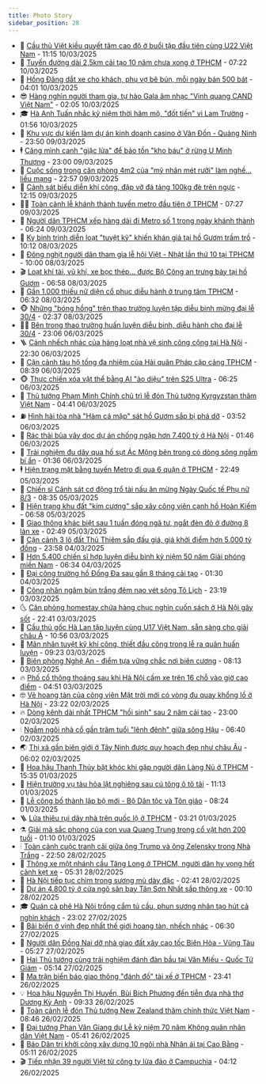 ```yaml
---
title: Photo Story
sidebar_position: 28
---
```


<!-- dantri-photo-story:START -->
- 💪 [Cầu thủ Việt kiều quyết tâm cao độ ở buổi tập đầu tiên cùng U22 Việt Nam](https://dantri.com.vn/the-thao/cau-thu-viet-kieu-quyet-tam-cao-do-o-buoi-tap-dau-tien-cung-u22-viet-nam-20250310173923088.htm) - 11:15 10/03/2025
- 🧰 [Tuyến đường dài 2,5km cải tạo 10 năm chưa xong ở TPHCM](https://dantri.com.vn/xa-hoi/tuyen-duong-dai-25km-cai-tao-10-nam-chua-xong-o-tphcm-20250307193835819.htm) - 07:22 10/03/2025
- 🧰 [Hồng Đăng dắt xe cho khách, phụ vợ bê bún, mỗi ngày bán 500 bát](https://dantri.com.vn/du-lich/hong-dang-dat-xe-cho-khach-phu-vo-be-bun-moi-ngay-ban-500-bat-20250310012355385.htm) - 04:01 10/03/2025
- 😎 [Hàng nghìn người tham gia, tự hào Gala âm nhạc &quot;Vinh quang CAND Việt Nam&quot;](https://dantri.com.vn/giai-tri/hang-nghin-nguoi-tham-gia-tu-hao-gala-am-nhac-vinh-quang-cand-viet-nam-20250310081537245.htm) - 02:05 10/03/2025
- 🎓 [Hà Anh Tuấn nhắc kỷ niệm thời hâm mộ, &quot;đốt tiền&quot; vì Lam Trường](https://dantri.com.vn/giai-tri/ha-anh-tuan-nhac-ky-niem-thoi-ham-mo-dot-tien-vi-lam-truong-20250310063232092.htm) - 01:56 10/03/2025
- 🙉 [Khu vực dự kiến làm dự án kinh doanh casino ở Vân Đồn - Quảng Ninh](https://dantri.com.vn/xa-hoi/khu-vuc-du-kien-lam-du-an-kinh-doanh-casino-o-van-don-quang-ninh-20250309232809434.htm) - 23:50 09/03/2025
- 🕴 [Căng mình canh &quot;giặc lửa&quot; để bảo tồn &quot;kho báu&quot; ở rừng U Minh Thượng](https://dantri.com.vn/xa-hoi/cang-minh-canh-giac-lua-de-bao-ton-kho-bau-o-rung-u-minh-thuong-20250309091802094.htm) - 23:00 09/03/2025
- 🚀 [Cuộc sống trong căn phòng 4m2 của &quot;mỹ nhân mét rưỡi&quot; làm nghề... liều mạng](https://dantri.com.vn/giai-tri/cuoc-song-trong-can-phong-4m2-cua-my-nhan-met-ruoi-lam-nghe-lieu-mang-20250223072639684.htm) - 22:57 09/03/2025
- 🧰 [Cảnh sát biểu diễn khí công, đập vỡ đá tảng 100kg đè trên ngực](https://dantri.com.vn/xa-hoi/canh-sat-bieu-dien-khi-cong-dap-vo-da-tang-100kg-de-tren-nguc-20250309185241703.htm) - 12:15 09/03/2025
- 🧑‍💻 [Toàn cảnh lễ khánh thành tuyến metro đầu tiên ở TPHCM](https://dantri.com.vn/xa-hoi/toan-canh-le-khanh-thanh-tuyen-metro-dau-tien-o-tphcm-20250309135111155.htm) - 07:27 09/03/2025
- 🐎 [Người dân TPHCM xếp hàng dài đi Metro số 1 trong ngày khánh thành](https://dantri.com.vn/xa-hoi/nguoi-dan-tphcm-xep-hang-dai-di-metro-so-1-trong-ngay-khanh-thanh-20250309132430810.htm) - 06:24 09/03/2025
- 💄 [Kỵ binh trình diễn loạt &quot;tuyệt kỹ&quot; khiến khán giả tại hồ Gươm trầm trồ](https://dantri.com.vn/xa-hoi/ky-binh-trinh-dien-loat-tuyet-ky-khien-khan-gia-tai-ho-guom-tram-tro-20250308164251191.htm) - 10:12 08/03/2025
- 🎃 [Đông nghịt người dân tham gia lễ hội Việt - Nhật lần thứ 10 tại TPHCM](https://dantri.com.vn/du-lich/dong-nghit-nguoi-dan-tham-gia-le-hoi-viet-nhat-lan-thu-10-tai-tphcm-20250308141242604.htm) - 10:00 08/03/2025
- 🎬 [Loạt khí tài, vũ khí, xe bọc thép... được Bộ Công an trưng bày tại hồ Gươm](https://dantri.com.vn/xa-hoi/loat-khi-tai-vu-khi-xe-boc-thep-duoc-bo-cong-an-trung-bay-tai-ho-guom-20250308131033269.htm) - 06:58 08/03/2025
- 🧠 [Gần 1.000 thiếu nữ diện cổ phục diễu hành ở trung tâm TPHCM](https://dantri.com.vn/doi-song/gan-1000-thieu-nu-dien-co-phuc-dieu-hanh-o-trung-tam-tphcm-20250308115133795.htm) - 06:32 08/03/2025
- 🐵 [Những &quot;bóng hồng&quot; trên thao trường luyện tập diễu binh mừng đại lễ 30/4](https://dantri.com.vn/xa-hoi/nhung-bong-hong-tren-thao-truong-luyen-tap-dieu-binh-mung-dai-le-304-20250308093705535.htm) - 02:37 08/03/2025
- 👨‍🏫 [Bên trong thao trường huấn luyện diễu binh, diễu hành cho đại lễ 30/4](https://dantri.com.vn/xa-hoi/ben-trong-thao-truong-huan-luyen-dieu-binh-dieu-hanh-cho-dai-le-304-20250306122700909.htm) - 23:06 06/03/2025
- 🪜 [Cảnh nhếch nhác của hàng loạt nhà vệ sinh công cộng tại Hà Nội](https://dantri.com.vn/xa-hoi/canh-nhech-nhac-cua-hang-loat-nha-ve-sinh-cong-cong-tai-ha-noi-20250306222441895.htm) - 22:30 06/03/2025
- 🤡 [Cận cảnh tàu hộ tống đa nhiệm của Hải quân Pháp cập cảng TPHCM](https://dantri.com.vn/the-gioi/can-canh-tau-ho-tong-da-nhiem-cua-hai-quan-phap-cap-cang-tphcm-20250306145212232.htm) - 08:39 06/03/2025
- 🐵 [Thực chiến xóa vật thể bằng AI &quot;ảo diệu&quot; trên S25 Ultra](https://dantri.com.vn/cong-nghe/thuc-chien-xoa-vat-the-bang-ai-ao-dieu-tren-s25-ultra-20250305214341156.htm) - 06:25 06/03/2025
- 🌈 [Thủ tướng Phạm Minh Chính chủ trì lễ đón Thủ tướng Kyrgyzstan thăm Việt Nam](https://dantri.com.vn/xa-hoi/thu-tuong-pham-minh-chinh-chu-tri-le-don-thu-tuong-kyrgyzstan-tham-viet-nam-20250305223701171.htm) - 04:41 06/03/2025
- ⛽️ [Hình hài tòa nhà &quot;Hàm cá mập&quot; sát hồ Gươm sắp bị phá dỡ](https://dantri.com.vn/xa-hoi/hinh-hai-toa-nha-ham-ca-map-sat-ho-guom-sap-bi-pha-do-20250306102418114.htm) - 03:52 06/03/2025
- 🔭 [Rác thải bủa vây dọc dự án chống ngập hơn 7.400 tỷ ở Hà Nội](https://dantri.com.vn/xa-hoi/rac-thai-bua-vay-doc-du-an-chong-ngap-hon-7400-ty-o-ha-noi-20250306033315890.htm) - 01:46 06/03/2025
- 🧰 [Trải nghiệm đu dây qua hố sụt Ác Mộng bên trong có dòng sông ngầm bí ẩn](https://dantri.com.vn/du-lich/trai-nghiem-du-day-qua-ho-sut-ac-mong-ben-trong-co-dong-song-ngam-bi-an-20250305161432161.htm) - 01:36 06/03/2025
- 🕴 [Hiện trạng mặt bằng tuyến Metro đi qua 6 quận ở TPHCM](https://dantri.com.vn/xa-hoi/hien-trang-mat-bang-tuyen-metro-di-qua-6-quan-o-tphcm-20250305142528063.htm) - 22:49 05/03/2025
- 🦆 [Chiến sĩ Cảnh sát cơ động trổ tài nấu ăn mừng Ngày Quốc tế Phụ nữ 8/3](https://dantri.com.vn/du-lich/chien-si-canh-sat-co-dong-tro-tai-nau-an-mung-ngay-quoc-te-phu-nu-83-20250305145602896.htm) - 08:35 05/03/2025
- 🦣 [Hiện trạng khu đất &quot;kim cương&quot; sắp xây công viên cạnh hồ Hoàn Kiếm](https://dantri.com.vn/xa-hoi/hien-trang-khu-dat-kim-cuong-sap-xay-cong-vien-canh-ho-hoan-kiem-20250305132238936.htm) - 06:58 05/03/2025
- 📝 [Giao thông khác biệt sau 1 tuần đóng ngã tư, ngắt đèn đỏ ở đường 8 làn xe](https://dantri.com.vn/xa-hoi/giao-thong-khac-biet-sau-1-tuan-dong-nga-tu-ngat-den-do-o-duong-8-lan-xe-20250305014745301.htm) - 02:49 05/03/2025
- 🗽 [Cận cảnh 3 lô đất Thủ Thiêm sắp đấu giá, giá khởi điểm hơn 5.000 tỷ đồng](https://dantri.com.vn/bat-dong-san/can-canh-3-lo-dat-thu-thiem-sap-dau-gia-gia-khoi-diem-hon-5000-ty-dong-20250304224522144.htm) - 23:58 04/03/2025
- 🦅 [Hơn 5.400 chiến sĩ hợp luyện diễu binh kỷ niệm 50 năm Giải phóng miền Nam](https://dantri.com.vn/xa-hoi/hon-5400-chien-si-hop-luyen-dieu-binh-ky-niem-50-nam-giai-phong-mien-nam-20250304115645881.htm) - 06:34 04/03/2025
- 🤠 [Đại công trường hồ Đống Đa sau gần 8 tháng cải tạo](https://dantri.com.vn/xa-hoi/dai-cong-truong-ho-dong-da-sau-gan-8-thang-cai-tao-20250303214449822.htm) - 01:30 04/03/2025
- 🥸 [Công nhân ngâm bùn trắng đêm nạo vét sông Tô Lịch](https://dantri.com.vn/xa-hoi/cong-nhan-ngam-bun-trang-dem-nao-vet-song-to-lich-20250303175504992.htm) - 23:19 03/03/2025
- 🌜 [Căn phòng homestay chứa hàng chục nghìn cuốn sách ở Hà Nội gây sốt](https://dantri.com.vn/du-lich/can-phong-homestay-chua-hang-chuc-nghin-cuon-sach-o-ha-noi-gay-sot-20250220205601857.htm) - 22:41 03/03/2025
- 👺 [Cầu thủ gốc Hà Lan tập luyện cùng U17 Việt Nam, sẵn sàng cho giải châu Á](https://dantri.com.vn/the-thao/cau-thu-goc-ha-lan-tap-luyen-cung-u17-viet-nam-san-sang-cho-giai-chau-a-20250303174330412.htm) - 10:56 03/03/2025
- 🌈 [Mãn nhãn tuyệt kỹ khí công, thiết đầu công trong lễ ra quân huấn luyện](https://dantri.com.vn/xa-hoi/man-nhan-tuyet-ky-khi-cong-thiet-dau-cong-trong-le-ra-quan-huan-luyen-20250303140020094.htm) - 09:23 03/03/2025
- 👹 [Biên phòng Nghệ An - điểm tựa vững chắc nơi biên cương](https://dantri.com.vn/xa-hoi/bien-phong-nghe-an-diem-tua-vung-chac-noi-bien-cuong-20250303125005177.htm) - 08:13 03/03/2025
- 🔥 [Phố cổ thông thoáng sau khi Hà Nội cấm xe trên 16 chỗ vào giờ cao điểm](https://dantri.com.vn/xa-hoi/pho-co-thong-thoang-sau-khi-ha-noi-cam-xe-tren-16-cho-vao-gio-cao-diem-20250303113343419.htm) - 04:51 03/03/2025
- 🤓 [Vẻ hoang tàn của công viên Mặt trời mới có vòng đu quay khổng lồ ở Hà Nội](https://dantri.com.vn/xa-hoi/ve-hoang-tan-cua-cong-vien-mat-troi-moi-co-vong-du-quay-khong-lo-o-ha-noi-20250303012156862.htm) - 23:22 02/03/2025
- 🔥 [Dòng kênh dài nhất TPHCM &quot;hồi sinh&quot; sau 2 năm cải tạo](https://dantri.com.vn/xa-hoi/dong-kenh-dai-nhat-tphcm-hoi-sinh-sau-2-nam-cai-tao-20250227234238372.htm) - 23:00 02/03/2025
- 🕯 [Ngắm ngôi nhà cổ gần trăm tuổi &quot;lênh đênh&quot; giữa sông Hậu](https://dantri.com.vn/doi-song/ngam-ngoi-nha-co-gan-tram-tuoi-lenh-denh-giua-song-hau-20250107195830954.htm) - 06:40 02/03/2025
- 🌏 [Thị xã gần biên giới ở Tây Ninh được quy hoạch đẹp như châu Âu](https://dantri.com.vn/xa-hoi/thi-xa-gan-bien-gioi-o-tay-ninh-duoc-quy-hoach-dep-nhu-chau-au-20250228005208880.htm) - 06:02 02/03/2025
- 🎃 [Hoa hậu Thanh Thủy bật khóc khi gặp người dân Làng Nủ ở TPHCM](https://dantri.com.vn/giai-tri/hoa-hau-thanh-thuy-bat-khoc-khi-gap-nguoi-dan-lang-nu-o-tphcm-20250301173424871.htm) - 15:35 01/03/2025
- 🐎 [Hiện trường vụ tàu hỏa lật nghiêng sau cú tông ô tô tải](https://dantri.com.vn/xa-hoi/hien-truong-vu-tau-hoa-lat-nghieng-sau-cu-tong-o-to-tai-20250301173139658.htm) - 11:13 01/03/2025
- 👺 [Lễ công bố thành lập bộ mới - Bộ Dân tộc và Tôn giáo](https://dantri.com.vn/xa-hoi/le-cong-bo-thanh-lap-bo-moi-bo-dan-toc-va-ton-giao-20250301150322961.htm) - 08:24 01/03/2025
- 🪜 [Lửa thiêu rụi dãy nhà trên quốc lộ ở TPHCM](https://dantri.com.vn/xa-hoi/lua-thieu-rui-day-nha-tren-quoc-lo-o-tphcm-20250301101028054.htm) - 03:21 01/03/2025
- ⚗️ [Giải mã sắc phong của con vua Quang Trung trong cổ vật hơn 200 tuổi](https://dantri.com.vn/du-lich/giai-ma-sac-phong-cua-con-vua-quang-trung-trong-co-vat-hon-200-tuoi-20250228210529150.htm) - 01:10 01/03/2025
- 🕯 [Toàn cảnh cuộc tranh cãi giữa ông Trump và ông Zelensky trong Nhà Trắng](https://dantri.com.vn/the-gioi/toan-canh-cuoc-tranh-cai-giua-ong-trump-va-ong-zelensky-trong-nha-trang-20250301054331888.htm) - 22:50 28/02/2025
- 📝 [Thông xe một nhánh cầu Tăng Long ở TPHCM, người dân hy vọng hết cảnh kẹt xe](https://dantri.com.vn/xa-hoi/thong-xe-mot-nhanh-cau-tang-long-o-tphcm-nguoi-dan-hy-vong-het-canh-ket-xe-20250228104801233.htm) - 05:31 28/02/2025
- 🌊 [Hà Nội tiếp tục chìm trong sương mù dày đặc](https://dantri.com.vn/xa-hoi/ha-noi-tiep-tuc-chim-trong-suong-mu-day-dac-20250227111031809.htm) - 02:41 28/02/2025
- 🌈 [Dự án 4.800 tỷ ở cửa ngõ sân bay Tân Sơn Nhất sắp thông xe](https://dantri.com.vn/xa-hoi/du-an-4800-ty-o-cua-ngo-san-bay-tan-son-nhat-sap-thong-xe-20250226212919120.htm) - 00:10 28/02/2025
- 🎓 [Quán cà phê Hà Nội trồng cẩm tú cầu, phun sương nhân tạo hút cả nghìn khách](https://dantri.com.vn/du-lich/quan-ca-phe-ha-noi-trong-cam-tu-cau-phun-suong-nhan-tao-hut-ca-nghin-khach-20250214195656044.htm) - 23:02 27/02/2025
- 💪 [Bãi biển ở vịnh đẹp nhất thế giới hoang tàn, nhếch nhác](https://dantri.com.vn/xa-hoi/bai-bien-o-vinh-dep-nhat-the-gioi-hoang-tan-nhech-nhac-20250227100603283.htm) - 06:30 27/02/2025
- 💃 [Người dân Đồng Nai dỡ nhà giao đất xây cao tốc Biên Hòa - Vũng Tàu](https://dantri.com.vn/xa-hoi/nguoi-dan-dong-nai-do-nha-giao-dat-xay-cao-toc-bien-hoa-vung-tau-20250226152548904.htm) - 05:27 27/02/2025
- 🧰 [Hai Thủ tướng cùng trải nghiệm đánh đàn bầu tại Văn Miếu - Quốc Tử Giám](https://dantri.com.vn/xa-hoi/hai-thu-tuong-cung-trai-nghiem-danh-dan-bau-tai-van-mieu-quoc-tu-giam-20250227112629269.htm) - 05:14 27/02/2025
- 🤠 [Ma trận biển báo giao thông &quot;đánh đố&quot; tài xế ở TPHCM](https://dantri.com.vn/xa-hoi/ma-tran-bien-bao-giao-thong-danh-do-tai-xe-o-tphcm-20250226201223431.htm) - 23:41 26/02/2025
- 💡 [Hoa hậu Nguyễn Thị Huyền, Bùi Bích Phương đến tiễn đưa nhà thơ Dương Kỳ Anh](https://dantri.com.vn/giai-tri/hoa-hau-nguyen-thi-huyen-bui-bich-phuong-den-tien-dua-nha-tho-duong-ky-anh-20250226155453851.htm) - 09:33 26/02/2025
- 🌝 [Toàn cảnh lễ đón Thủ tướng New Zealand thăm chính thức Việt Nam](https://dantri.com.vn/xa-hoi/toan-canh-le-don-thu-tuong-new-zealand-tham-chinh-thuc-viet-nam-20250226113658692.htm) - 08:46 26/02/2025
- 🦄 [Đại tướng Phan Văn Giang dự Lễ kỷ niệm 70 năm Không quân nhân dân Việt Nam](https://dantri.com.vn/xa-hoi/dai-tuong-phan-van-giang-du-le-ky-niem-70-nam-khong-quan-nhan-dan-viet-nam-20250226120543455.htm) - 05:41 26/02/2025
- 🐻 [Báo Dân trí khởi công xây dựng 10 ngôi nhà Nhân ái tại Cao Bằng](https://dantri.com.vn/tam-long-nhan-ai/bao-dan-tri-khoi-cong-xay-dung-10-ngoi-nha-nhan-ai-tai-cao-bang-20250226110516016.htm) - 05:11 26/02/2025
- 🎬 [Tiếp nhận 39 người Việt từ công ty lừa đảo ở Campuchia](https://dantri.com.vn/xa-hoi/tiep-nhan-39-nguoi-viet-tu-cong-ty-lua-dao-o-campuchia-20250226084416002.htm) - 04:12 26/02/2025<!-- dantri-photo-story:END -->
